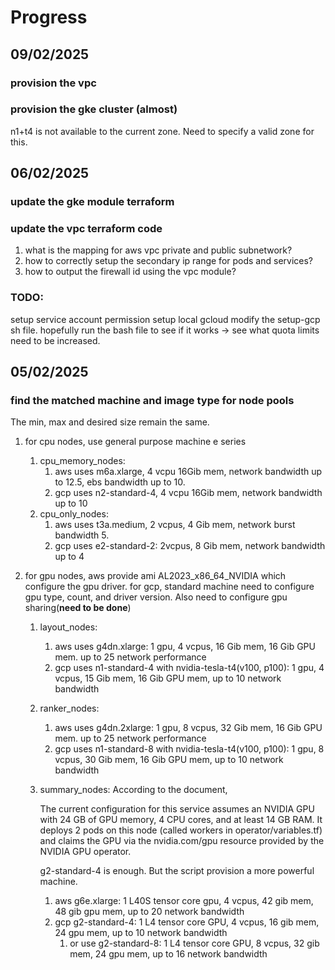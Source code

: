 # Progress

## 09/02/2025

### provision the vpc

### provision the gke cluster (almost)

n1+t4 is not available to the current zone. Need to specify a valid zone for this.

## 06/02/2025

### update the gke module terraform

### update the vpc terraform code

1. what is the mapping for aws vpc private and public subnetwork?
2. how to correctly setup the secondary ip range for pods and services?
3. how to output the firewall id using the vpc module?

### TODO:

setup service account permission
setup local gcloud
modify the setup-gcp sh file.
hopefully run the bash file to see if it works -> see what quota limits need to be increased.

## 05/02/2025

### find the matched machine and image type for node pools

The min, max and desired size remain the same.

1. for cpu nodes, use general purpose machine e series
   1. cpu_memory_nodes:
      1. aws uses m6a.xlarge, 4 vcpu 16Gib mem, network bandwidth up to 12.5, ebs bandwidth up to 10.
      2. gcp uses n2-standard-4, 4 vcpu 16Gib mem, network bandwidth up to 10
   2. cpu_only_nodes:
      1. aws uses t3a.medium, 2 vcpus, 4 Gib mem, network burst bandwidth 5.
      2. gcp uses e2-standard-2: 2vcpus, 8 Gib mem, network bandwidth up to 4
2. for gpu nodes,
   aws provide ami AL2023_x86_64_NVIDIA which configure the gpu driver.
   for gcp, standard machine need to configure gpu type, count, and driver version. Also need to configure gpu sharing(**need to be done**)

   1. layout_nodes:
      1. aws uses g4dn.xlarge: 1 gpu, 4 vcpus, 16 Gib mem, 16 Gib GPU mem. up to 25 network performance
      2. gcp uses n1-standard-4 with nvidia-tesla-t4(v100, p100): 1 gpu, 4 vcpus, 15 Gib mem, 16 Gib GPU mem, up to 10 network bandwidth
   2. ranker_nodes:
      1. aws uses g4dn.2xlarge: 1 gpu, 8 vcpus, 32 Gib mem, 16 Gib GPU mem. up to 25 network performance
      2. gcp uses n1-standard-8 with nvidia-tesla-t4(v100, p100): 1 gpu, 8 vcpus, 30 Gib mem, 16 Gib GPU mem, up to 10 network bandwidth
   3. summary_nodes:
      According to the document,

      The current configuration for this service assumes an NVIDIA GPU with 24 GB of GPU memory, 4 CPU cores, and at least 14 GB RAM. It deploys 2 pods on this node (called workers in operator/variables.tf) and claims the GPU via the nvidia.com/gpu resource provided by the NVIDIA GPU operator.

      g2-standard-4 is enough. But the script provision a more powerful machine.

      1. aws g6e.xlarge: 1 L40S tensor core gpu, 4 vcpus, 42 gib mem, 48 gib gpu mem, up to 20 network bandwidth
      2. gcp g2-standard-4: 1 L4 tensor core GPU, 4 vcpus, 16 gib mem, 24 gpu mem, up to 10 network bandwidth
         1. or use g2-standard-8: 1 L4 tensor core GPU, 8 vcpus, 32 gib mem, 24 gpu mem, up to 16 network bandwidth
